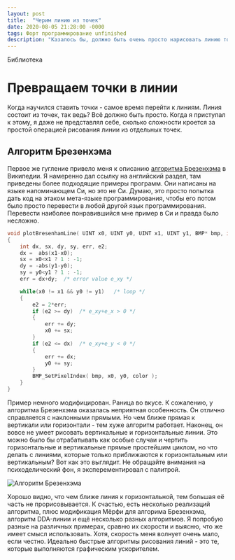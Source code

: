 ```yaml
---
layout: post
title:  "Черим линию из точек"
date: 2020-08-05 21:28:00 -0000
tags: Форт программирование unfinished
description: "Казалось бы, должно быть очень просто нарисовать линию точками. Ведь линия состоит из точек. Как оказалось, существует примерно десяток разных алгоритмов, чтобы сделать это. Простота обманчива."
---
```


Библиотека 

# Превращаем точки в линии

Когда научился ставить точки - самое время перейти к линиям. Линия состоит из точек, так ведь? Всё должно быть просто. Когда я приступал к этому, я даже не представлял себе, сколько сложности кроется за простой операцией рисования линии из отдельных точек.

## Алгоритм Брезенхэма

Первое же гугление привело меня к описанию [алгоритма Брезенхэма](https://en.wikipedia.org/wiki/Bresenham%27s_line_algorithm) в Википедии. Я намеренно дал ссылку на английский раздел, там приведены более подходящие примеры программ. Они написаны на языке напоминающем Си, но это не Си. Думаю, это просто попытка дать код на этаком мета-языке программирования, чтобы его потом было просто перевести в любой другой язык программирования. Перевести наиболее понравившийся мне пример в Си и правда было несложно. 

```C
void plotBresenhamLine( UINT x0, UINT y0, UINT x1, UINT y1, BMP* bmp, int color) 
{
	int dx, sx, dy, sy, err, e2;
	dx =  abs(x1-x0);
    sx = x0<x1 ? 1 : -1;
    dy = -abs(y1-y0);
    sy = y0<y1 ? 1 : -1;
    err = dx+dy;  /* error value e_xy */

    while(x0 != x1 && y0 != y1)   /* loop */
	{
        e2 = 2*err;
        if (e2 >= dy)  /* e_xy+e_x > 0 */
		{
            err += dy;
            x0 += sx;
		}
        if (e2 <= dx)  /* e_xy+e_y < 0 */
		{
            err += dx;
            y0 += sy;
		}
		BMP_SetPixelIndex( bmp, x0, y0, color );
	}
}
```

Пример немного модифицирован. Раница во вкусе. К сожалению, у алгоритма Брезенхэма оказалась неприятная особенность. Он отлично справляется с наклонными прямыми. Но чем ближе прямая к вертикали или горизонтали - тем хуже алгоритм работает. Наконец, он вовсе не умеет рисовать вертикальные и горизонтальные линии. Это можно было бы отрабатывать как особые случаи и чертить горизонтальные и вертикальные прямые простейшим циклом, но что делать с линиями, которые только приближаются к горизонтальным или вертикальным? Вот как это выглядит. Не обращайте внимания на психоделический фон, я эксперементировал с палитрой.

![Алгоритм Брезенхэма](https://res.cloudinary.com/dlqc5rp9l/image/upload/v1596623790/blog/brezenham-line_sqeims.png)

Хорошо видно, что чем ближе линия к горизонтальной, тем большая её часть не прорисовывается. К счастью, есть несколько реализаций алгоритма, плюс модификация Мёрфи для алгорима Брезенхэма, алгоритм DDA-линии и ещё несколько разных алгоритмов. Я попробую разные на различных примерах, сравню их скорости и выясню, что же имеет смысл использовать. Хотя, скорость меня волнует очень мало, если честно. Идеально быстрые алгоритмы рисования линий - это те, которые выполняются графическим ускорителем. 
